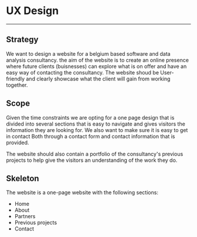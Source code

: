 # UX Design

___

## Strategy

We want to design a website for a belgium based software and data analysis consultancy.
the aim of the website is to create an online presence where future clients (buisnesses) can explore what is on offer and have an easy way of contacting the consultancy. The website shoud be User-friendly and clearly showcase what the client will gain from working together.


## Scope

Given the time constraints we are opting for a one page design that is divided into several sections that is easy to navigate and gives visitors the information they are looking for.
We also want to make sure it is easy to get in contact Both through a contact form and contact information that is provided.

The website should also contain a portfolio of the consultancy's previous projects to help give the visitors an understanding of the work they do.


## Skeleton

The website is a one-page website with the following sections:

- Home
- About
- Partners
- Previous projects
- Contact
